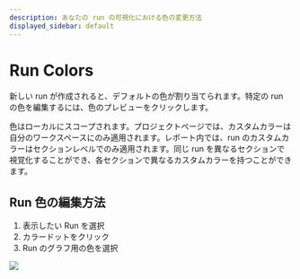 ```yaml
---
description: あなたの run の可視化における色の変更方法
displayed_sidebar: default
---
```



# Run Colors

新しい run が作成されると、デフォルトの色が割り当てられます。特定の run の色を編集するには、色のプレビューをクリックします。

色はローカルにスコープされます。プロジェクトページでは、カスタムカラーは自分のワークスペースにのみ適用されます。レポート内では、run のカスタムカラーはセクションレベルでのみ適用されます。同じ run を異なるセクションで視覚化することができ、各セクションで異なるカスタムカラーを持つことができます。

## Run 色の編集方法

1. 表示したい Run を選択
2. カラードットをクリック
3. Run のグラフ用の色を選択

![](https://downloads.intercomcdn.com/i/o/149202442/b430d9b1473e41644a91fae3/run+coloring.gif)